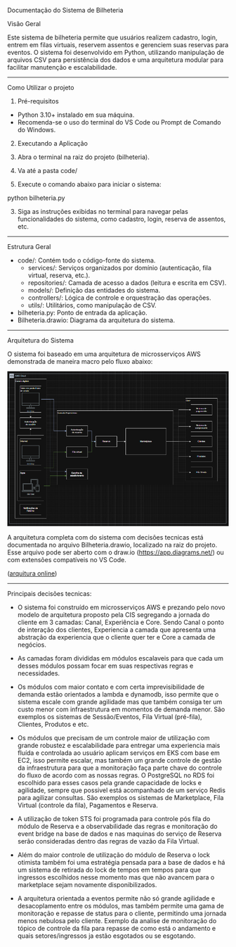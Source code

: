 Documentação do Sistema de Bilheteria 

Visão Geral

Este sistema de bilheteria permite que usuários realizem cadastro, login, entrem em filas virtuais, reservem assentos e gerenciem suas reservas para eventos. O sistema foi desenvolvido em Python, utilizando manipulação de arquivos CSV para persistência dos dados e uma arquitetura modular para facilitar manutenção e escalabilidade.

---

Como Utilizar o projeto

1. Pré-requisitos

- Python 3.10+ instalado em sua máquina.
- Recomenda-se o uso do terminal do VS Code ou Prompt de Comando do Windows.

2. Executando a Aplicação

1. Abra o terminal na raiz do projeto (bilheteria).
2. Va até a pasta code/ 
2. Execute o comando abaixo para iniciar o sistema:

python bilheteria.py

3. Siga as instruções exibidas no terminal para navegar pelas funcionalidades do sistema, como cadastro, login, reserva de assentos, etc.

---

Estrutura Geral

- code/: Contém todo o código-fonte do sistema.
  - services/: Serviços organizados por domínio (autenticação, fila virtual, reserva, etc.).
  - repositories/: Camada de acesso a dados (leitura e escrita em CSV).
  - models/: Definição das entidades do sistema.
  - controllers/: Lógica de controle e orquestração das operações.
  - utils/: Utilitários, como manipulação de CSV.
- bilheteria.py: Ponto de entrada da aplicação.
- Bilheteria.drawio: Diagrama da arquitetura do sistema.

---

Arquitetura do Sistema

O sistema foi baseado em uma arquitetura de microsserviços AWS demonstrada de maneira macro pelo fluxo abaixo:

![alt text](image.png)

A arquitetura completa com do sistema com decisões tecnicas está documentada no arquivo Bilheteria.drawio, localizado na raiz do projeto.  
Esse arquivo pode ser aberto com o draw.io (https://app.diagrams.net/) ou com extensões compatíveis no VS Code.

([arquitura online](https://app.diagrams.net/#Hjpargentin%2Fbilheteria%2Fmain%2FDiagrama%20sem%20nome.drawio#%7B%22pageId%22%3A%22yK-fyhg9txjnkvZaFi05%22%7D))


---

Principais decisões tecnicas: 

- O sistema foi construído em microsserviços AWS e prezando pelo novo modelo de arquitetura proposto pela CIS segregando a jornada do cliente em 3 camadas: Canal, Experiência e Core. Sendo Canal o ponto de interação dos clientes, Experiencia a camada que apresenta uma abstração da experiencia que o cliente quer ter e Core a camada de negócios.

- As camadas foram divididas em módulos escalaveis para que cada um desses módulos possam focar em suas respectivas regras e necessidades. 

- Os módulos com maior contato e com certa imprevisibilidade de demanda estão orientados a lambda e dynamodb, isso permite que o sistema escale com grande agilidade mas que também consiga ter um custo menor com infraestrutura em momentos de demanda menor. São exemplos os sistemas de Sessão/Eventos, Fila Virtual (pré-fila),  Clientes, Produtos e etc.

- Os módulos que precisam de um controle maior de utilização com grande robustez e escalabilidade para entregar uma experiencia mais fluída e controlada ao usuário aplicam serviços em EKS com base em EC2, isso permite escalar, mas também um grande controle de gestão da infraestrutura para que a monitoração faça parte chave do controle do fluxo de acordo com as nossas regras. O PostgreSQL no RDS foi escolhido para esses casos pela grande capacidade de locks e agilidade, sempre que possivel está acompanhado de um serviço Redis para agilizar consultas. São exemplos os sistemas de Marketplace, Fila Virtual (controle da fila), Pagamentos e Reserva. 

- A utilização de token STS foi programada para controle pós fila do módulo de Reserva e a observabilidade das regras e monitoração do event bridge na base de dados e nas maquinas do serviço de Reserva serão consideradas dentro das regras de vazão da Fila Virtual.

- Além do maior controle de utilização do módulo de Reserva o lock otimista também foi uma estratégia pensada para a base de dados e há um sistema de retirada do lock de tempos em tempos para que ingressos escolhidos nesse momento mas que não avancem para o marketplace sejam novamente disponibilizados.

- A arquitetura orientada a eventos permite não só grande agilidade e desacoplamento entre os módulos, mas também permite uma gama de monitoração e repasse de status para o cliente, permitindo uma jornada menos nebulosa pelo cliente. Exemplo da analise de monitoração do tópico de controle da fila para repasse de como está o andamento e quais setores/ingressos ja estão esgotados ou se esgotando.
